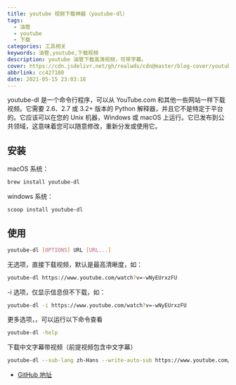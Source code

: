 ```yaml
---
title: youtube 视频下载神器（youtube-dl）
tags:
  - 油管
  - youtube
  - 下载
categories: 工具相关
keywords: 油管,youtube,下载视频
description: youtube 油管下载高清视频，可带字幕。
cover: https://cdn.jsdelivr.net/gh/realwds/cdn@master/blog-cover/youtube-dl.2e680upet6ck.png
abbrlink: cc427180
date: 2021-05-15 23:03:18
---
```


youtube-dl 是一个命令行程序，可以从 YouTube.com 和其他一些网站一样下载视频。它需要 2.6、2.7 或 3.2+ 版本的 Python 解释器，并且它不是特定于平台的。它应该可以在您的 Unix 机器，Windows 或 macOS 上运行。它已发布到公共领域，这意味着您可以随意修改，重新分发或使用它。

## 安装

macOS 系统：

``` sh
brew install youtube-dl
```

windows 系统：

``` sh
scoop install youtube-dl
```

## 使用

``` sh
youtube-dl [OPTIONS] URL [URL...]
```

无选项，直接下载视频，默认是最高清晰度，如：

``` sh
youtube-dl https://www.youtube.com/watch?v=-wNyEUrxzFU
```

-i 选项，仅显示信息但不下载，如：

``` sh
youtube-dl -i https://www.youtube.com/watch?v=-wNyEUrxzFU
```

更多选项，，可以运行以下命令查看

``` sh
youtube-dl -help
```

下载中文字幕带视频（前提视频包含中文字幕）

``` sh
youtube-dl --sub-lang zh-Hans --write-auto-sub https://www.youtube.com/watch?v=DpETCg3YquA
```

- [GitHub 地址](https://github.com/ytdl-org/youtube-dl)
